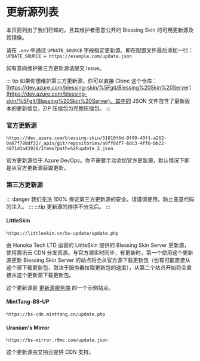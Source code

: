 # 更新源列表

本页面列出了我们已知的，且其维护者愿意公开的 Blessing Skin 的可用更新源及其镜像。

请在 `.env` 中通过 `UPDATE_SOURCE` 字段指定更新源。即在配置文件最后添加一行：`UPDATE_SOURCE = https://example.com/update.json`

如有意向维护第三方更新源请提交 Issue。

::: tip
如果你想维护第三方更新源，你可以直接 Clone 这个仓库：[https://dev.azure.com/blessing-skin/%5Fgit/Blessing%20Skin%20Server](https://dev.azure.com/blessing-skin/%5Fgit/Blessing%20Skin%20Server)。其中的 JSON 文件包含了最新版本的更新信息，ZIP 压缩包为完整压缩包。
:::
### 官方更新源

```
https://dev.azure.com/blessing-skin/51010f6d-9f99-40f1-a262-0a67f788df32/_apis/git/repositories/a9ff8df7-6dc3-4ff8-bb22-4871d3a43936/Items?path=%2Fupdate_2.json
```

官方更新源位于 Azure DevOps。你不需要手动添加官方更新源，默认情况下即是从官方更新源获取更新。

### 第三方更新源

::: danger
我们无法 100% 保证第三方更新源的安全。请谨慎使用，防止恶意代码的注入。
:::
:::tip
更新源的排序不分先后。
:::

#### LittleSkin

```
https://littleskin.cn/bs-update/update.php
```

由 Honoka Tech LTD 运营的 LittleSkin 提供的 Blessing Skin Server 更新源，使用腾讯云 CDN 分发资源。与官方源实时同步，有更新时，第一个使用这个更新源更新 Blessing Skin Server 的站点将会从官方源下载更新包（也有可能直接从这个源下载更新包，取决于服务器拉取更新包的速度），从第二个站点开始将会直接从这个更新源下载更新包。

这个更新源是 [更新源服务端](https://github.com/bs-community/update-source-server) 的一个示例站点。

#### MintTang-BS-UP

```
https://bs-cdn.minttang.cn/update.php
```

#### Uranium's Mirror
```
https://bs-mirror.r9mc.com/update.json
```

这个更新源由又拍云提供 CDN 支持。

